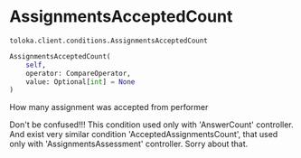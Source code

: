 # AssignmentsAcceptedCount
`toloka.client.conditions.AssignmentsAcceptedCount`

```python
AssignmentsAcceptedCount(
    self,
    operator: CompareOperator,
    value: Optional[int] = None
)
```

How many assignment was accepted from performer


Don't be confused!!!
This condition used only with 'AnswerCount' controller.
And exist very similar condition 'AcceptedAssignmentsCount', that used only with 'AssignmentsAssessment' controller.
Sorry about that.

